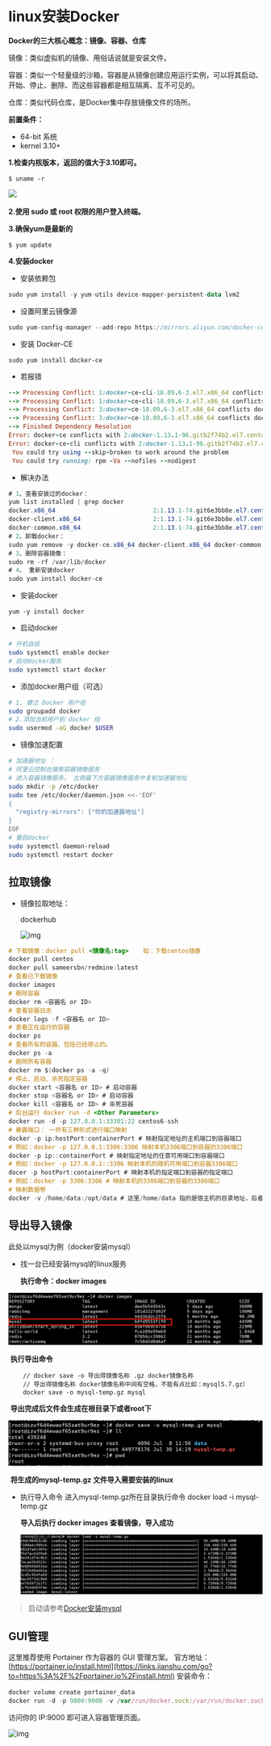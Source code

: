 # linux安装Docker

**Docker的三大核心概念：镜像、容器、仓库**

镜像：类似虚拟机的镜像、用俗话说就是安装文件。

容器：类似一个轻量级的沙箱，容器是从镜像创建应用运行实例，可以将其启动、开始、停止、删除、而这些容器都是相互隔离、互不可见的。

仓库：类似代码仓库，是Docker集中存放镜像文件的场所。

**前置条件：**

- 64-bit 系统
- kernel 3.10+

**1.检查内核版本，返回的值大于3.10即可。**

```
$ uname -r
```

![](..\..\imageFiles\image-20200730091701685.png)

**2.使用 sudo 或 root 权限的用户登入终端。**

**3.确保yum是最新的**

```
$ yum update
```

**4.安装docker**

- 安装依赖包

```kotlin
sudo yum install -y yum-utils device-mapper-persistent-data lvm2 
```

- 设置阿里云镜像源

```csharp
sudo yum-config-manager --add-repo https://mirrors.aliyun.com/docker-ce/linux/centos/docker-ce.repo 
```

- 安装 Docker-CE

```undefined
sudo yum install docker-ce
```

- 若报错

```ruby
--> Processing Conflict: 1:docker-ce-cli-18.09.6-3.el7.x86_64 conflicts docker
--> Processing Conflict: 1:docker-ce-cli-18.09.6-3.el7.x86_64 conflicts docker-io
--> Processing Conflict: 3:docker-ce-18.09.6-3.el7.x86_64 conflicts docker
--> Processing Conflict: 3:docker-ce-18.09.6-3.el7.x86_64 conflicts docker-io
--> Finished Dependency Resolution
Error: docker-ce conflicts with 2:docker-1.13.1-96.gitb2f74b2.el7.centos.x86_64
Error: docker-ce-cli conflicts with 2:docker-1.13.1-96.gitb2f74b2.el7.centos.x86_64
 You could try using --skip-broken to work around the problem
 You could try running: rpm -Va --nofiles --nodigest
```

- 解决办法

```csharp
# 1、查看安装过的docker：
yum list installed | grep docker
docker.x86_64                           2:1.13.1-74.git6e3bb8e.el7.centos
docker-client.x86_64                    2:1.13.1-74.git6e3bb8e.el7.centos
docker-common.x86_64                    2:1.13.1-74.git6e3bb8e.el7.centos
# 2、卸载docker：
sudo yum remove -y docker-ce.x86_64 docker-client.x86_64 docker-common.x86_64
# 3、删除容器镜像：
sudo rm -rf /var/lib/docker
# 4、 重新安装docker
sudo yum install docker-ce
```

- 安装docker

```
yum -y install docker
```

- 启动docker

```bash
# 开机自启
sudo systemctl enable docker 
# 启动docker服务  
sudo systemctl start docker
```

- 添加docker用户组（可选）

```bash
# 1. 建立 Docker 用户组
sudo groupadd docker
# 2.添加当前用户到 docker 组
sudo usermod -aG docker $USER
```

- 镜像加速配置

```bash
# 加速器地址 ：
# 阿里云控制台搜索容器镜像服务
# 进入容器镜像服务， 左侧最下方容器镜像服务中复制加速器地址
sudo mkdir -p /etc/docker
sudo tee /etc/docker/daemon.json <<-'EOF'
{
  "registry-mirrors": ["你的加速器地址"]
}
EOF
# 重启docker
sudo systemctl daemon-reload
sudo systemctl restart docker
```

## 拉取镜像

- 镜像拉取地址：

  dockerhub 

  ![img](https:////upload-images.jianshu.io/upload_images/9494436-2a2035d70223703e.png?imageMogr2/auto-orient/strip|imageView2/2/w/1200/format/webp)



```objectivec
# 下载镜像：docker pull <镜像名:tag>    如：下载centos镜像
docker pull centos
docker pull sameersbn/redmine:latest
# 查看已下载镜像
docker images
# 删除容器
docker rm <容器名 or ID>
# 查看容器日志
docker logs -f <容器名 or ID>
# 查看正在运行的容器
docker ps
# 查看所有的容器，包括已经停止的。
docker ps -a 
# 删除所有容器
docker rm $(docker ps -a -q)
# 停止、启动、杀死指定容器
docker start <容器名 or ID> # 启动容器
docker stop <容器名 or ID> # 启动容器
docker kill <容器名 or ID> # 杀死容器
# 后台运行 docker run -d <Other Parameters>
docker run -d -p 127.0.0.1:33301:22 centos6-ssh
# 暴露端口： 一共有三种形式进行端口映射
docker -p ip:hostPort:containerPort # 映射指定地址的主机端口到容器端口
# 例如：docker -p 127.0.0.1:3306:3306 映射本机3306端口到容器的3306端口
docker -p ip::containerPort # 映射指定地址的任意可用端口到容器端口
# 例如：docker -p 127.0.0.1::3306 映射本机的随机可用端口到容器3306端口
docer -p hostPort:containerPort # 映射本机的指定端口到容器的指定端口
# 例如：docker -p 3306:3306 # 映射本机的3306端口到容器的3306端口
# 映射数据卷
docker -v /home/data:/opt/data # 这里/home/data 指的是宿主机的目录地址，后者则是容器的目录地址
```



## 导出导入镜像

此处以mysql为例（docker安装mysql）

* 找一台已经安装mysql的linux服务 

  **执行命令：docker images**

<img src="..\..\imageFiles\image-20200730144620164.png" alt="image-20200730144620164" style="zoom: 70%;" />

​		**执行导出命令**

```
	// docker save -o 导出得镜像名称 .gz docker镜像名称
	// 导出得镜像名称 docker镜像名称中间有空格，不能有点比如：mysql5.7.gz）
	docker save -o mysql-temp.gz mysql
```

​		**导出完成后文件会生成在根目录下或者root下**

<img src="..\..\imageFiles\image-20200730144933735.png" alt="image-20200730144933735" style="zoom:80%;" />

​		**将生成的mysql-temp.gz 文件导入需要安装的linux**

- 执行导入命令 进入mysql-temp.gz所在目录执行命令 docker load -i mysql-temp.gz

  **导入后执行 docker images 查看镜像，导入成功**

  <img src="..\..\imageFiles\image-20200730145408718.png" alt="image-20200730145408718" style="zoom:80%;" />

> 启动请参考[Docker安装mysql](Docker安装mysql)

## GUI管理

这里推荐使用 Portainer 作为容器的 GUI 管理方案。
 官方地址：[https://portainer.io/install.html](https://links.jianshu.com/go?to=https%3A%2F%2Fportainer.io%2Finstall.html)
 安装命令：

```jsx
docker volume create portainer_data
docker run -d -p 9000:9000 -v /var/run/docker.sock:/var/run/docker.sock -v portainer_data:/data portainer/portainer
```

访问你的 IP:9000 即可进入容器管理页面。

![img](..\..\imageFiles\aaaaaaaaaa.png)






































